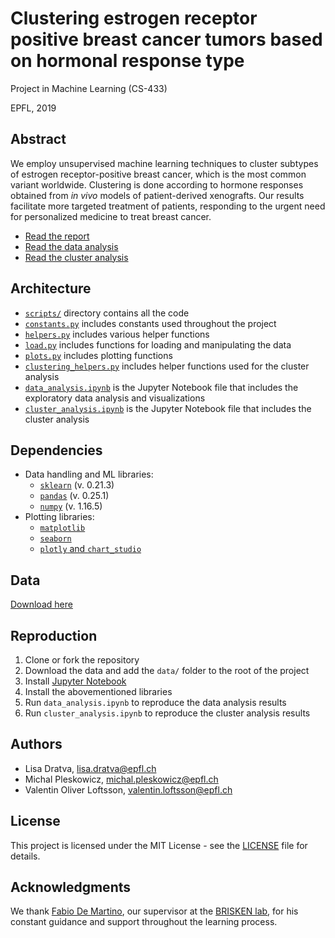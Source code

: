 # Clustering estrogen receptor positive breast cancer tumors based on hormonal response type

Project in Machine Learning (CS-433)

EPFL, 2019

## Abstract
We employ unsupervised machine learning techniques to cluster subtypes of estrogen receptor-positive breast cancer, which is the most common variant worldwide. Clustering is done according to hormone responses obtained from *in vivo* models of patient-derived xenografts. Our results facilitate more targeted treatment of patients, responding to the urgent need for personalized medicine to treat breast cancer.
* [Read the report](https://github.com/valentinoli/pdx/raw/master/report/report.pdf)
* [Read the data analysis](https://github.com/valentinoli/pdx/blob/master/scripts/data_analysis.ipynb)
* [Read the cluster analysis](https://github.com/valentinoli/pdx/blob/master/scripts/cluster_analysis.ipynb)

## Architecture
* [`scripts/`](scripts) directory contains all the code
* [`constants.py`](scripts/constants.py) includes constants used throughout the project
* [`helpers.py`](scripts/helpers.py) includes various helper functions
* [`load.py`](scripts/load.py) includes functions for loading and manipulating the data
* [`plots.py`](scripts/plots.py) includes plotting functions
* [`clustering_helpers.py`](scripts/clustering_helpers.py) includes helper functions used for the cluster analysis
* [`data_analysis.ipynb`](scripts/data_analysis.ipynb) is the Jupyter Notebook file that includes the exploratory data analysis and visualizations
* [`cluster_analysis.ipynb`](scripts/cluster_analysis.ipynb) is the Jupyter Notebook file that includes the cluster analysis

## Dependencies
* Data handling and ML libraries:
    * [`sklearn`](https://scikit-learn.org/stable/) (v. 0.21.3)
    * [`pandas`](https://pandas.pydata.org/) (v. 0.25.1)
    * [`numpy`](https://numpy.org/) (v. 1.16.5)
* Plotting libraries:
    * [`matplotlib`](https://matplotlib.org/)
    * [`seaborn`](https://seaborn.pydata.org/)
    * [`plotly` and `chart_studio`](https://help.plot.ly/)


## Data
[Download here](https://drive.google.com/drive/folders/1DIWbtS59fm01dXLuge8lY-37YGR33zmL?usp=sharing)

## Reproduction
1. Clone or fork the repository
2. Download the data and add the `data/` folder to the root of the project
3. Install [Jupyter Notebook](https://jupyter.readthedocs.io/en/latest/install.html)
4. Install the abovementioned libraries
5. Run `data_analysis.ipynb` to reproduce the data analysis results
6. Run `cluster_analysis.ipynb` to reproduce the cluster analysis results

## Authors
* Lisa Dratva, [lisa.dratva@epfl.ch](mailto:lisa.dratva@epfl.ch)
* Michal Pleskowicz, [michal.pleskowicz@epfl.ch](mailto:michal.pleskowicz@epfl.ch)
* Valentin Oliver Loftsson, [valentin.loftsson@epfl.ch](mailto:valentin.loftsson@epfl.ch)

## License
This project is licensed under the MIT License - see the [LICENSE](LICENSE) file for details.

## Acknowledgments
We thank [Fabio De Martino](https://people.epfl.ch/fabio.demartino), our supervisor at the [BRISKEN lab](https://www.epfl.ch/labs/brisken-lab/), for his constant guidance and support throughout the learning process.
